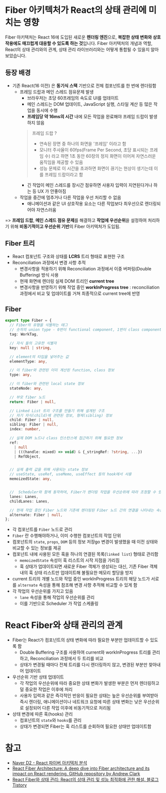 # Fiber 아키텍처가 React의 상태 관리에 미치는 영향

Fiber 아키텍처는 React 16에 도입된 새로운 **렌더링 엔진**으로, **복잡한 상태 변화와 상호작용에도 매끄럽게 대응할 수 있도록 하는 것**입니다. Fiber 아키텍처의 개념과 역할, React의 상태 관리와의 관계, 상태 관리 라이브러리와는 어떻게 통합될 수 있을지 알아보았습니다.

## 등장 배경
- 기존 React(16 이전) 은 **동기식 스택** 기반으로 전체 컴포넌트를 한 번에 렌더링함
  - 프레임 드랍과 메인 스레드 점유문제 발생
    - 브라우저는 초당 60프레임의 속도로 UI를 업데이트
    - 메인 스레드는 DOM 업데이트, JavaScript 실행, 스타일 계산 등 많은 작업을 동시에 수행
    - **프레임당 약 16ms의 시간** 내에 모든 작업을 완료해야 프레임 드랍이 발생하지 않음
    > 프레임 드랍 ?
    > - 연속된 장면 중 하나의 화면을 '프레임' 이라고 함
    > - 모니터 주사율이 60fps(Frame Per Second, 초당 표시되는 프레임 수) 라고 하면 1초 동안 60장의 정지 화면이 이어져 자연스러운 움직임을 제공할 수 있음
    > - 성능 문제로 이 시간을 초과하면 화면이 끊기는 현상이 생기는데 이를 프레임 드랍이라고 함
    - 긴 작업이 메인 스레드를 장시간 점유하면 사용자 입력이 지연된다거나 하는 등 UX 가 안좋아짐
  - 작업을 중간에 멈추거나 다른 작업을 우선 처리할 수 없음
    - 애니메이션과 같은 UI 상호작용 요소는 다른 작업보다 최우선으로 렌더링되어야 자연스러움


=> **프레임 드랍**, **메인 스레드 점유 문제**를 해결하고 **작업에 우선순위**을 설정하여 처리하기 위해 **비동기적이고 우선순위 기반**의 Fiber 아키텍처가 도입됨.

## Fiber 트리
- React 컴포넌트 구조와 상태를 **LCRS** 트리 형태로 표현한 구조
- Reconciliation 과정에서 변경 사항 추적
  - 변경사항을 적용하기 위해 Reconciliation 과정에서 이중 버퍼링(Double Buffering) 방식 사용
  - 현재 화면에 렌더링 실제 DOM 트리인 **current tree**
  - 변경사항을 반영하기 위해 작업 중인 **workInProgress tree** : reconciliation 과정에서 비교 및 업데이트를 거쳐 최종적으로 current tree에 반영

## Fiber
```ts
export type Fiber = {
  // Fiber의 유형을 식별하는 태그
  // 숫자의 union type - 0번이 functional component, 1번이 class component
  tag: WorkTag,

  // 자식 들의 고유한 식별자
  key: null | string,

  // element의 타입을 넣어주는 값
  elementType: any,

  // 이 fiber와 관련된 이미 계산된 function, class 정보
  type: any,

  // 이 fiber와 관련된 local state 정보
  stateNode: any,

  // 부모 fiber 노드
  return: Fiber | null,

  // Linked List 트리 구조를 만들기 위해 설계된 구조
  // 자기 자식(child)에 관련된 정보, 형제(sibling) 정보
  child: Fiber | null,
  sibling: Fiber | null,
  index: number,

  // 실제 DOM 노드나 class 인스턴스에 접근하기 위해 필요한 정보
  ref:
    | null
    | (((handle: mixed) => void) & {_stringRef: ?string, ...})
    | RefObject,


  // 실제 출력 값을 위해 사용되는 state 정보
  // useState, useRef, useMemo, useEffect 등의 hook에서 사용
  memoizedState: any,


  //  Scheduler와 함께 동작하여, Fiber가 렌더링 작업을 우선순위에 따라 조정할 수 있게 함
  lanes: Lanes,
  childLanes: Lanes,

  // 현재 작업 중인 Fiber 노드와 기존에 렌더링된 Fiber 노드 간의 연결을 나타내는 속성
  alternate: Fiber | null,
};
```

- 각 컴포넌트를 `Fiber` 노드로 관리
- `Fiber` 란 수행해야하거나, 이미 수행한 컴포넌트의 작업 단위
- 컴포넌트의 `state`, `props`, `DOM` 등의 정보 저장go 변경이 발생했을 때 이전 상태와 비교할 수 있는 정보를 제공
- 컴포넌트 내에 사용된 모든 훅을 하나의 연결된 목록(`linked list`) 형태로 관리함
  - `memoizedState` 속성이 훅 리스트의 시작 지점을 가리짐
  - 훅 상태가 업데이트되면 새로운 Fiber 객체가 생성되는 대신, 기존 Fiber 객체 내의 훅 상태 리스트만 업데이트해 불필요한 메모리 할당을 방지
- current 트리의 개별 노드와 작업 중인 workInProgress 트리의 해당 노드가 서로를 `alternate` 속성을 통해 참조해 변경 사항 추적해 비교할 수 있게 함
- 각 작업의 우선순위를 가지고 있음
  - `lane` 속성을 통해 작업의 우선순위를 관리
  - 이를 기반으로 Scheduler 가 작업 스케줄링

# React Fiber와 상태 관리의 관계
- Fiber는 React가 컴포넌트의 상태 변화에 따라 필요한 부분만 업데이트할 수 있도록 함
  - Double Buffering 구조를 사용하여 current와 workInProgress 트리를 관리하고, Reconciliation 과정에서 두 트리를 비교
   - 상태가 변경될 때마다 전체 트리를 다시 렌더링하지 않고, 변경된 부분만 찾아내어 업데이트
- 우선순위 기반 상태 업데이트
  - 각 작업의 우선순위에 따라 중요한 상태 변화가 발생한 부분은 먼저 렌더링하고 덜 중요한 작업은 이후에 처리
  - 사용자 입력과 같은 즉각적인 반응이 필요한 상태는 높은 우선순위를 부여받아 즉시 렌더링, 애니메이션이나 네트워크 요청에 따른 상태 변화는 낮은 우선순위로 설정되어 다른 작업 이후에 비동기적으로 처리됨
- 상태 변경에 따른 훅(hooks) 관리
  - 컴포넌트의 `state`와 `hooks`를 관리
  - 상태가 변경되면 Fiber는 훅 리스트를 순회하여 필요한 상태만 업데이트함

# 참고
- [Naver D2 - React 파이버 아키텍처 분석](https://d2.naver.com/helloworld/2690975)
- [React Fiber Architecture: A deep dive into Fiber architecture and its impact on React rendering. GitHub repository by Andrew Clark](https://github.com/acdlite/react-fiber-architecture)
- [React Fiber와 상태 관리: React의 상태 관리 및 성능 최적화에 관한 해설. 블로그 Tistory](https://maystar8956.tistory.com/206)